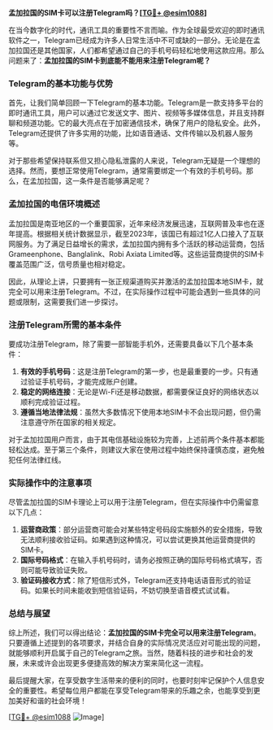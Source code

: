 **孟加拉国的SIM卡可以注册Telegram吗？[[TG💪+ @esim1088](https://t.me/s/esim1088)]**

在当今数字化的时代，通讯工具的重要性不言而喻。作为全球最受欢迎的即时通讯软件之一，Telegram已经成为许多人日常生活中不可或缺的一部分。无论是在孟加拉国还是其他国家，人们都希望通过自己的手机号码轻松地使用这款应用。那么问题来了：**孟加拉国的SIM卡到底能不能用来注册Telegram呢？**

### Telegram的基本功能与优势

首先，让我们简单回顾一下Telegram的基本功能。Telegram是一款支持多平台的即时通讯工具，用户可以通过它发送文字、图片、视频等多媒体信息，并且支持群聊和频道功能。它的最大亮点在于加密通信技术，确保了用户的隐私安全。此外，Telegram还提供了许多实用的功能，比如语音通话、文件传输以及机器人服务等。

对于那些希望保持联系但又担心隐私泄露的人来说，Telegram无疑是一个理想的选择。然而，要想正常使用Telegram，通常需要绑定一个有效的手机号码。那么，在孟加拉国，这一条件是否能够满足呢？

### 孟加拉国的电信环境概述

孟加拉国是南亚地区的一个重要国家，近年来经济发展迅速，互联网普及率也在逐年提高。根据相关统计数据显示，截至2023年，该国已有超过1亿人口接入了互联网服务。为了满足日益增长的需求，孟加拉国内拥有多个活跃的移动运营商，包括Grameenphone、Banglalink、Robi Axiata Limited等。这些运营商提供的SIM卡覆盖范围广泛，信号质量也相对稳定。

因此，从理论上讲，只要拥有一张正规渠道购买并激活的孟加拉国本地SIM卡，就完全可以用来注册Telegram。不过，在实际操作过程中可能会遇到一些具体的问题或限制，这需要我们进一步探讨。

### 注册Telegram所需的基本条件

要成功注册Telegram，除了需要一部智能手机外，还需要具备以下几个基本条件：

1. **有效的手机号码**：这是注册Telegram的第一步，也是最重要的一步。只有通过验证手机号码，才能完成账户创建。
2. **稳定的网络连接**：无论是Wi-Fi还是移动数据，都需要保证良好的网络状态以顺利完成验证过程。
3. **遵循当地法律法规**：虽然大多数情况下使用本地SIM卡不会出现问题，但仍需注意遵守所在国家的相关规定。

对于孟加拉国用户而言，由于其电信基础设施较为完善，上述前两个条件基本都能轻松达成。至于第三个条件，则建议大家在使用过程中始终保持谨慎态度，避免触犯任何法律红线。

### 实际操作中的注意事项

尽管孟加拉国的SIM卡理论上可以用于注册Telegram，但在实际操作中仍需留意以下几点：

1. **运营商政策**：部分运营商可能会对某些特定号码段实施额外的安全措施，导致无法顺利接收验证码。如果遇到这种情况，可以尝试更换其他运营商提供的SIM卡。
2. **国际号码格式**：在输入手机号码时，请务必按照正确的国际号码格式填写，否则可能导致验证失败。
3. **验证码接收方式**：除了短信形式外，Telegram还支持电话语音形式的验证码。如果长时间未能收到短信验证码，不妨切换至语音模式试试看。

### 总结与展望

综上所述，我们可以得出结论：**孟加拉国的SIM卡完全可以用来注册Telegram**。只要遵循上述提到的各项要求，并结合自身的实际情况灵活应对可能出现的问题，就能够顺利开启属于自己的Telegram之旅。当然，随着科技的进步和社会的发展，未来或许会出现更多便捷高效的解决方案来简化这一流程。

最后提醒大家，在享受数字生活带来的便利的同时，也要时刻牢记保护个人信息安全的重要性。希望每位用户都能在享受Telegram带来的乐趣之余，也能享受到更加美好和谐的社会环境！

[[TG💪+ @esim1088](https://t.me/s/esim1088) ![Image](https://i.postimg.cc/4NQfJmqS/Snipaste-2025-05-13-00-14-12.png)]